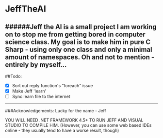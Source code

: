 # JeffTheAI
######Jeff the AI is a small project I am working on to stop me from getting bored in computer science class. My goal is to make him in pure C Sharp - using only one class and only a minimal amount of namespaces. Oh and not to mention - entirely by myself...
----
##Todo:
- [x] Sort out reply function's "foreach" issue
- [x] Make Jeff 'learn'
- [ ] Sync learn file to the internet

---
###Acknowledgements: 
Lucky for the name - Jeff

YOU WILL NEED .NET FRAMEWORK 4.5+ TO RUN JEFF AND VISUAL STUDIO TO COMPILE HIM.
(However, you can use some web based IDEs online - they usually tend to have a worse result, though)
